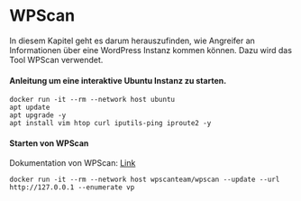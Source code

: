 # WPScan

In diesem Kapitel geht es darum herauszufinden, wie Angreifer an Informationen über eine WordPress Instanz kommen können. Dazu wird das Tool WPScan verwendet.


#### Anleitung um eine interaktive Ubuntu Instanz zu starten.

```
docker run -it --rm --network host ubuntu
apt update
apt upgrade -y
apt install vim htop curl iputils-ping iproute2 -y
```


#### Starten von WPScan

Dokumentation von WPScan: [Link](https://github.com/wpscanteam/wpscan/wiki/WPScan-User-Documentation#enumeration-modes)

```
docker run -it --rm --network host wpscanteam/wpscan --update --url http://127.0.0.1 --enumerate vp
```
